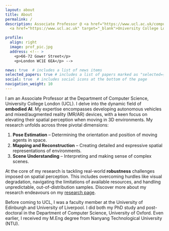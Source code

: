 ```yaml
---
layout: about
title: About
permalink: /
description: Associate Professor @ <a href="https://www.ucl.ac.uk/computer-science/ucl-computer-science" target="_blank">Department of Computer Science</a>, 
  <a href="https://www.ucl.ac.uk" target="_blank">University College London</a> 

profile:
  align: right
  image: prof_pic.jpg
  address: <!-- >
    <p>66-72 Gower Street</p>
    <p>London WC1E 6EA</p> -->

news: true  # includes a list of news items
selected_papers: true # includes a list of papers marked as "selected={true}"
social: true  # includes social icons at the bottom of the page
navigation_weight: 10
---
```


I am an Associate Professor at the Department of Computer Science, University College London (UCL). I delve into the dynamic field of **embodied AI**. My expertise encompasses developing autonomous vehicles and mixed/augmented reality (MR/AR) devices, with a keen focus on elevating their spatial perception when moving in 3D environments. My research unfolds across three pivotal dimensions:
1. **Pose Estimation** – Determining the orientation and position of moving agents in space.
2. **Mapping and Reconstruction** – Creating detailed and expressive spatial representations of environments.
3. **Scene Understanding** – Interpreting and making sense of complex scenes.

At the core of my research is tackling real-world **robustness** challenges imposed on spatial perception. This includes overcoming hurdles like visual degradation, navigating the limitations of available resources, and handling unpredictable, out-of-distribution samples. Discover more about my research endeavours on my [research page](https://christopherlu.github.io/research/).


Before coming to UCL, I was a faculty member at the University of Edinburgh and University of Liverpool. I did both my PhD study and post-doctoral in the Department of Computer Science, University of Oxford. Even earlier, I received my M.Eng degree from Nanyang Technological University (NTU). 

